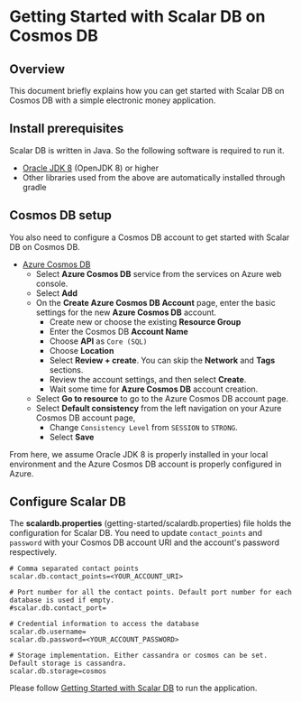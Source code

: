 # Getting Started with Scalar DB on Cosmos DB

## Overview
This document briefly explains how you can get started with Scalar DB on Cosmos DB with a simple electronic money application.

## Install prerequisites

Scalar DB is written in Java. So the following software is required to run it.

* [Oracle JDK 8](https://www.oracle.com/technetwork/java/javase/downloads/jdk8-downloads-2133151.html) (OpenJDK 8) or higher
* Other libraries used from the above are automatically installed through gradle

## Cosmos DB setup
You also need to configure a Cosmos DB account to get started with Scalar DB on Cosmos DB.

* [Azure Cosmos DB](https://docs.microsoft.com/en-us/azure/cosmos-db/introduction)
    * Select **Azure Cosmos DB** service from the services on Azure web console.
    * Select **Add**
    * On the **Create Azure Cosmos DB Account** page, enter the basic settings for the new **Azure Cosmos DB** account.
        * Create new or choose the existing **Resource Group**
        * Enter the Cosmos DB **Account Name**
        * Choose **API** as `Core (SQL)`
        * Choose **Location**
        * Select **Review + create**. You can skip the **Network** and **Tags** sections.
        * Review the account settings, and then select **Create**.
        *  Wait some time for **Azure Cosmos DB** account creation.
    * Select **Go to resource** to go to the Azure Cosmos DB account page.
    * Select **Default consistency** from the left navigation on your Azure Cosmos DB account page,
        * Change `Consistency Level` from `SESSION` to `STRONG`.
        * Select **Save**
        
From here, we assume Oracle JDK 8 is properly installed in your local environment and the Azure Cosmos DB account is properly configured in Azure.

## Configure Scalar DB
    
The **scalardb.properties** (getting-started/scalardb.properties) file holds the configuration for Scalar DB. You need to update `contact_points` and `password` with your Cosmos DB account URI and the account's password respectively.
    
```
# Comma separated contact points
scalar.db.contact_points=<YOUR_ACCOUNT_URI>

# Port number for all the contact points. Default port number for each database is used if empty.
#scalar.db.contact_port=

# Credential information to access the database
scalar.db.username=
scalar.db.password=<YOUR_ACCOUNT_PASSWORD>

# Storage implementation. Either cassandra or cosmos can be set. Default storage is cassandra.
scalar.db.storage=cosmos
```

Please follow [Getting Started with Scalar DB](getting-started-with-scalardb.md) to run the application.
